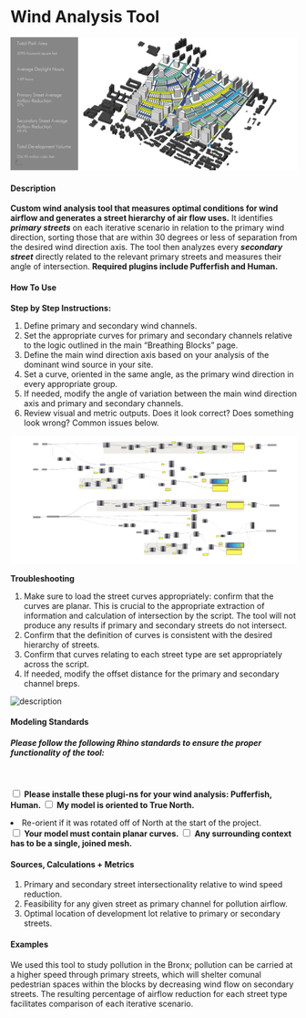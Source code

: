 # Wind Analysis Tool
<!--add your title on the first line above-->

<!--add your summary image here, try to make it explanatory of what the tool does, not just what the output looks like. For example, exposure a part of the analysis geometry. An animated GIF can also be used to explain how the tool is working-->

![description](https://github.com/XIM-GSAPP/XIM-GSAPP-Fa20/raw/main/src/images/VS_BST_Wilson_AnirudhChandar_CamilaNunez_LuisMiguelPizano_FA20_WindAnalysis1.png)

<!-- ![description of image](/XIM-GSAPP-Fa20/images/tool_example_2.jpg) -->

#### Description

<!--add your description below-->
**Custom wind analysis tool that measures optimal conditions for wind airflow and generates a street hierarchy of air flow uses.** It identifies ***primary streets*** on each iterative scenario in relation to the primary wind direction, sorting those that are within 30 degrees or less of separation from the desired wind direction axis. The tool then analyzes every ***secondary street*** directly related to the relevant primary streets and measures their angle of intersection. **Required plugins include Pufferfish and Human.**

#### How To Use

<b>Step by Step Instructions:</b>
1. Define primary and secondary wind channels.
2. Set the appropriate curves for primary and secondary channels relative to the logic outlined in the main “Breathing Blocks” page. 
3. Define the main wind direction axis based on your analysis of the dominant wind source in your site.
4. Set a curve, oriented in the same angle, as the primary wind direction in every appropriate group. 
5. If needed, modify the angle of variation between the main wind direction axis and primary and secondary channels.
6. Review visual and metric outputs. Does it look correct? Does something look wrong? Common issues below.

![description](https://github.com/XIM-GSAPP/XIM-GSAPP-Fa20/raw/main/src/tools/Environmental/WindAnalysis/Wind_Analysis_Script.png)

<b> Troubleshooting </b>
1. Make sure to load the street curves appropriately: confirm that the curves are planar. This is crucial to the appropriate extraction of information and calculation of intersection by the script. The tool will not produce any results if primary and secondary streets do not intersect.
2. Confirm that the definition of curves is consistent with the desired hierarchy of streets.
3. Confirm that curves relating to each street type are set appropriately across the script.
4. If needed, modify the offset distance for the primary and secondary channel breps.

![description](https://github.com/XIM-GSAPP/XIM-GSAPP-Fa20/raw/main/src/images/VS_BST_Wilson_AnirudhChandar_CamilaNunez_LuisMiguelPizano_FA20_WindAnalysis2.png)

#### Modeling Standards
<!--Revise for specific modeling requirements for you analysis to run properly. If useful, add an image of properly vs improperly model geometry-->
<h5>Please follow the following Rhino standards to ensure the proper functionality of the tool:</h5>
<br>

<input type="checkbox"> <b>Please installe these plugi-ns for your wind analysis: Pufferfish, Human.</b>
<input type="checkbox"> <b>My model is oriented to True North.</b>
  <li>Re-orient if it was rotated off of North at the start of the project.</li>
<input type="checkbox"> <b>Your model must contain planar curves.</b>
<input type="checkbox"> <b>Any surrounding context has to be a single, joined mesh.</b> <br>

<!-- ![description of image](/XIM-GSAPP-Fa20/images/tool_example_2.jpg) -->

#### Sources, Calculations + Metrics
<!--add text and/or images for any sources for you metrics, calculations & equations, assumptions and specific metric output-->
1. Primary and secondary street intersectionality relative to wind speed reduction. 
2. Feasibility for any given street as primary channel for pollution airflow. 
3. Optimal location of development lot relative to primary or secondary streets.


#### Examples
We used this tool to study pollution in the Bronx; pollution can be carried at a higher speed through primary streets, which will shelter comunal pedestrian spaces within the blocks by decreasing wind flow on secondary streets. The resulting percentage of airflow reduction for each street type facilitates comparison of each iterative scenario. 

<!--add a list your downloadable links below with "link " appended to the beginning. You should have sample rhino + grasshopper files and a legend-->
